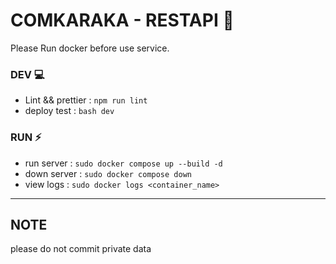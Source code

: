 # COMKARAKA - RESTAPI 🦅
Please Run docker before use service.
### DEV 💻
- Lint && prettier : ``` npm run lint ```
- deploy test : ``` bash dev ```
### RUN ⚡
- run server : ``` sudo docker compose up --build -d ```
- down server : ``` sudo docker compose down ```
- view logs : ``` sudo docker logs <container_name> ```
---
## NOTE
please do not commit private data
